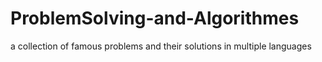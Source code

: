 # ProblemSolving-and-Algorithmes
a collection of famous problems and their solutions in multiple languages

